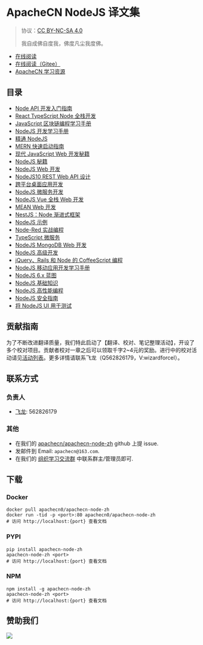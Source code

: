 # ApacheCN NodeJS 译文集

> 协议：[CC BY-NC-SA 4.0](http://creativecommons.org/licenses/by-nc-sa/4.0/)
> 
> 我自成佛自度我，佛度凡尘我度佛。

* [在线阅读](https://node.apachecn.org)
* [在线阅读（Gitee）](https://apachecn.gitee.io/doc-template/)
* [ApacheCN 学习资源](http://docs.apachecn.org/)

## 目录

+   [Node API 开发入门指南](docs/begin-api-dev-node/SUMMARY.md)
+   [React TypeScript Node 全栈开发](docs/full-stk-react-ts-node/SUMMARY.md)
+   [JavaScript 区块链编程学习手册](docs/learn-bc-prog-js/SUMMARY.md)
+   [NodeJS 开发学习手册](docs/learn-node-dev/SUMMARY.md)
+   [精通 NodeJS](docs/master-node/SUMMARY.md)
+   [MERN 快速启动指南 ](docs/mern-quick-start-guide/SUMMARY.md)
+   [现代 JavaScript Web 开发秘籍](docs/modern-js-web-dev-cb/SUMMARY.md)
+   [NodeJS 秘籍](docs/node-cb/SUMMARY.md)
+   [NodeJS Web 开发](docs/node-web-dev/SUMMARY.md)
+   [NodeJS10 REST Web API 设计](docs/rest-web-api-design-node10/SUMMARY.md)
+   [跨平台桌面应用开发](docs/cross-plat-desk-app-dev/SUMMARY.md)
+   [NodeJS 微服务开发](docs/dev-microsvc-node/SUMMARY.md)
+   [NodeJS Vue 全栈 Web 开发](docs/full-stk-web-dev-vue-node/SUMMARY.md)
+   [MEAN Web 开发](docs/mean-web-dev/SUMMARY.md)
+   [NestJS：Node 渐进式框架](docs/nest-prog-node-frame/SUMMARY.md)
+   [NodeJS 示例](docs/node-exam/SUMMARY.md)
+   [Node-Red 实战编程](docs/prac-node-red-prog/SUMMARY.md)
+   [TypeScript 微服务](docs/ts-microsvc/SUMMARY.md)
+   [NodeJS MongoDB Web 开发](docs/web-dev-mongo-node/SUMMARY.md)
+   [NodeJS 高级开发](docs/adv-node-dev/SUMMARY.md)
+   [jQuery、Rails 和 Node 的 CoffeeScript 编程](docs/cofs-prog-jq-rails-node/SUMMARY.md)
+   [NodeJS 移动应用开发学习手册](docs/learn-node-mobi-app-dev/SUMMARY.md)
+   [NodeJS 6.x 蓝图](docs/node-6x-blueprint/SUMMARY.md)
+   [NodeJS 基础知识](docs/node-essense/SUMMARY.md)
+   [NodeJS 高性能编程](docs/node-hiperf/SUMMARY.md)
+   [NodeJS 安全指南](docs/node-sec/SUMMARY.md)
+   [将 NodeJS UI 用于测试](docs/use-node-ui-test/SUMMARY.md)

## 贡献指南

为了不断改进翻译质量，我们特此启动了【翻译、校对、笔记整理活动】，开设了多个校对项目。贡献者校对一章之后可以领取千字2\~4元的奖励。进行中的校对活动请见[活动列表](https://home.apachecn.org/#/docs/activity/docs-activity)。更多详情请联系飞龙（Q562826179，V:wizardforcel）。

## 联系方式

### 负责人

* [飞龙](https://github.com/wizardforcel): 562826179

### 其他

*   在我们的 [apachecn/apachecn-node-zh](https://github.com/apachecn/apachecn-node-zh) github 上提 issue.
*   发邮件到 Email: `apachecn@163.com`.
*   在我们的 [组织学习交流群](http://www.apachecn.org/organization/348.html) 中联系群主/管理员即可.

## 下载

### Docker

```
docker pull apachecn0/apachecn-node-zh
docker run -tid -p <port>:80 apachecn0/apachecn-node-zh
# 访问 http://localhost:{port} 查看文档
```

### PYPI

```
pip install apachecn-node-zh
apachecn-node-zh <port>
# 访问 http://localhost:{port} 查看文档
```

### NPM

```
npm install -g apachecn-node-zh
apachecn-node-zh <port>
# 访问 http://localhost:{port} 查看文档
```

## 赞助我们

![](http://data.apachecn.org/img/about/donate.jpg)
